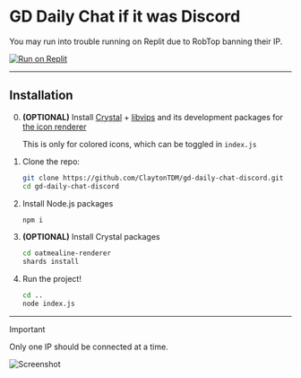 # GD Daily Chat if it was Discord

You may run into trouble running on Replit due to RobTop banning their IP.

[![Run on Replit](https://replit.com/badge/github/replit/clui)](https://replit.com/github/ClaytonTDM/gd-daily-chat-discord)

---

## Installation

0. **(OPTIONAL)** Install [Crystal](https://crystal-lang.org/) + [libvips](https://www.libvips.org/) and its development packages for [the icon renderer](https://github.com/oatmealine/gd-icon-renderer-web/)

   This is only for colored icons, which can be toggled in `index.js`

1. Clone the repo:

   ```sh
   git clone https://github.com/ClaytonTDM/gd-daily-chat-discord.git
   cd gd-daily-chat-discord
   ```
2. Install Node.js packages

   ```sh
   npm i
   ```
3. **(OPTIONAL)** Install Crystal packages

   ```sh
   cd oatmealine-renderer
   shards install
   ```

4. Run the project!

   ```sh
   cd ..
   node index.js
   ```

---

> [!IMPORTANT]  
> Only one IP should be connected at a time.

![Screenshot](https://github.com/ClaytonTDM/gd-daily-chat-discord/assets/71360210/85cd20b8-0225-424d-8c8b-493f822d5a86)
